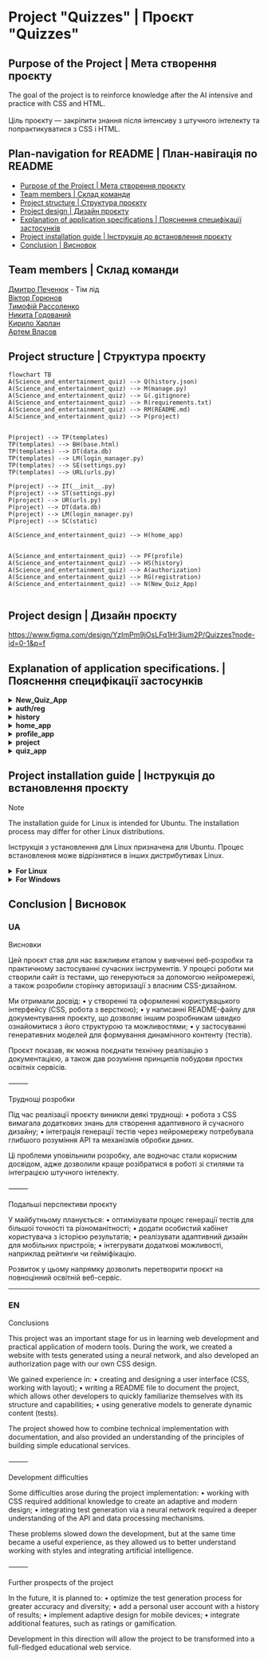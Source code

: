 # Project "Quizzes" | Проєкт "Quizzes"

## __Purpose of the Project__ | __Мета створення проєкту__

The goal of the project is to reinforce knowledge after the AI intensive and practice with CSS and HTML.<br> <br>Ціль проєкту — закріпити знання після інтенсиву з штучного інтелекту та попрактикуватися з CSS і HTML.

## __Plan-navigation for README__ | __План-навігація по README__
* [Purpose of the Project | Мета створення проєкту](#purpose-of-the-project--мета-створення-проєкту)<br>
* [Team members | Склад команди](#team-members--склад-команди)<br>
* [Project structure | Структура проєкту](#project-structure--структура-проєкту)<br>
* [Project design | Дизайн проєкту](#project-design--дизайн-проєкту)<br>
* [Explanation of application specifications | Пояснення специфікації застосунків](#explanation-of-application-specifications--пояснення-специфікації-застосунків)<br>
* [Project installation guide | Інструкція до встановлення проєкту](#project-installation-guide--інструкція-до-встановлення-проєкту)<br>
* [Сonclusion | Висновок](#conclusion--висновок)<br>

## __Team members__ | __Склад команди__
[Дмитро Печенюк](https://github.com/DmitriyPechenyuk0) - Тім лід  
[Віктор Горюнов](https://github.com/iv1teq)  
[Тимофій Рассоленко](https://github.com/TimofeyRas)  
[Никита Годований](https://github.com/Nikita-Hodovanyj)  
[Кирило Харлан](https://github.com/KirillKharlan)   
[Артем Власов](https://github.com/ArtemVlasov2009)  

## __Project structure__ | __Структура проєкту__

```mermaid
flowchart TB
A(Science_and_entertainment_quiz) --> Q(history.json)
A(Science_and_entertainment_quiz) --> M(manage.py)
A(Science_and_entertainment_quiz) --> G(.gitignore)
A(Science_and_entertainment_quiz) --> R(requirements.txt)
A(Science_and_entertainment_quiz) --> RM(README.md)
A(Science_and_entertainment_quiz) --> P(project)


P(project) --> TP(templates)
TP(templates) --> BH(base.html)
TP(templates) --> DT(data.db)
TP(templates) --> LM(login_manager.py)
TP(templates) --> SE(settings.py)
TP(templates) --> URL(urls.py)

P(project) --> IT(__init__.py)
P(project) --> ST(settings.py)
P(project) --> UR(urls.py)
P(project) --> DT(data.db)
P(project) --> LM(login_manager.py)
P(project) --> SC(static)

A(Science_and_entertainment_quiz) --> H(home_app)


A(Science_and_entertainment_quiz) --> PF(profile)
A(Science_and_entertainment_quiz) --> HS(history)
A(Science_and_entertainment_quiz) --> A(authorization)
A(Science_and_entertainment_quiz) --> RG(registration)
A(Science_and_entertainment_quiz) --> N(New_Quiz_App)


```

## __Project design__ | __Дизайн проєкту__

https://www.figma.com/design/YzImPm9jOsLFq1Hr3ium2P/Quizzes?node-id=0-1&p=f

## __Explanation of application specifications.__ | __Пояснення специфікації застосунків__

<details>
  <summary><strong>New_Quiz_App</strong></summary>

  ---
  #### EN
  > __New_Quiz_App__ – application for creating new tests
  ---
  #### UA
  > __New_Quiz_App__ – додаток для створення нових тестів
  ---
</details>

<details>
  <summary><strong>auth/reg</strong></summary>

  ---
  #### EN
  > __auth/reg__ – Application for registration and login to account
  ---
  #### UA
  > __auth/reg__ – Додаток для реєстрації та входу до облікового запису
  ---
</details>

<details>
  <summary><strong>history</strong></summary>

  ---
  #### EN
  > __history__ – application for viewing test history
  ---
  #### UA
  > __history__ – додаток для перегляду історії тестів
  ---

</details>

<details>
  <summary><strong>home_app</strong></summary>

  ---
  #### EN
  > __home_app__ – This app is responsible for displaying and configuring the homepage.
  ---
  #### UA
  > __home_app__ – цей застосунок відповідає за відображення та налаштування головної сторінки.
  ---
</details>

<details>
  <summary><strong>profile_app</strong></summary>

  ---
  #### EN
  > __profile_app__ – This app is responsible for account creation, authentication, and logout. 
  ---
  #### UA
  > __profile_app__ – цей застосунок відповідає за створення акаунта, авторизацію, а також вихід із нього. 
  ---
</details>



<details>
  <summary><strong>project</strong></summary>

  ---
  #### EN
  > __project__ – The main application of the project, for setting up the project
  ---
  #### UA
  > __project__ - Основний додаток проекту, за налаштування проекту
  ---

</details>

<details>
  <summary><strong>quiz_app</strong></summary>

  ---
  #### EN
  > __quiz_app__ – the main application, in which all manipulations with tests are carried out, their creation, modification and configuration
  ---
  #### UA
  > __quiz_app__ – основний додаток, в ньому проводяться всі маніпуляції з тестами їх створення зміна та налаштування
  ---
</details>

## __Project installation guide__ | __Інструкція до встановлення проєкту__

> [!NOTE]
> The installation guide for Linux is intended for Ubuntu. The installation process may differ for other Linux distributions.
> 
> Інструкція з установлення для Linux призначена для Ubuntu. Процес встановлення може відрізнятися в інших дистрибутивах Linux.
<details>
  <summary><strong>For Linux</strong></summary>
  
  #### EN
  
  * **Step 1**: Open terminal

  * **Step 2**: Update the packages 
  ```sh
  sudo apt update
  ```

  * **Step 3**: Install Python 
  ```sh
  sudo apt install python3
  ```  

  * **Step 4**: Install pip (package manager for Python)
  ```sh
  sudo apt install python3-pip
  ```

  * **Step 5**: Install Git
  ```sh
  sudo apt install git
  ```

  * **Step 6**: Install VSCode:
  ```sh
  sudo apt install software-properties-common && sudo add-apt-repository "deb [arch=amd64] https://packages.microsoft.com/repos/vscode stable main" && curl https://packages.microsoft.com/keys/microsoft.asc | gpg --dearmor > /usr/share/keyrings/microsoft-archive-keyring.gpg && sudo apt update && sudo apt install code
  ```

  * **Step 7**: Open Visual Studio Code, select the folder where you want to run the project through the navigation menu `File -> Open Folder`.

  * **Step 8**: Use the shortcut <kbd>Ctrl</kbd> + <kbd>~</kbd> to open the terminal menu and select 'Git Bash'.

  * **Step 9**: Copy the command below into the Git terminal:
  ```sh
  git clone https://github.com/DmitriyPechenyuk0/QRLogic.git
  ```

  * **Step 10**: Create a new Power Shell terminal, then copy and run:
  ```sh
  python3 -m venv QRLogic/venv && cd QRLogic/venv/bin && source activate && cd ../.. && pip3 install -r requirements.txt && python3 QRLogic/manage.py runserver
  ```

---

  #### UA

  * **Крок 1**: Відкрити термінал
  * **Крок 2**: Оновити пакети
  ```sh
  sudo apt update
  ```
  * **Крок 3**: Встановити Python
  ```sh
  sudo apt install python3
  ```  
  * **Крок 4**: Встановити pip (пакетний менеджер у Python)
  ```sh
  sudo apt install python3-pip
  ```
  * **Крок 5**: Встановити Git
  ```sh
  sudo apt install git
  ```
  * **Крок 6**: Встановити VSCode
  ```sh
  sudo apt install software-properties-common && sudo add-apt-repository "deb [arch=amd64] https://packages.microsoft.com/repos/vscode stable main" && curl https://packages.microsoft.com/keys/microsoft.asc | gpg --dearmor > /usr/share/keyrings/microsoft-archive-keyring.gpg && sudo apt update && sudo apt install code
  ```

  * **Крок 7**: Відкрийте Visual Studio Code, виберіть папку, в якій хочете запустити проєкт, через навігаційне меню `File -> Open Folder`.

  * **Крок 8**: Скористайтеся комбінацією клавіш <kbd>Ctrl</kbd> + <kbd>~</kbd>, щоб відкрити меню терміналів, і виберіть "Git Bash".

  * **Крок 9**: Скопіюйте команду у Git-термінал:
  ```sh
  git clone https://github.com/DmitriyPechenyuk0/QRLogic.git
  ```

  * **Крок 10**: Створіть новий термінал Power Shell і виконайте:
  ```sh
  python3 -m venv QRLogic/venv && cd QRLogic/venv/bin && source activate && cd ../.. && pip3 install -r requirements.txt && python3 QRLogic/manage.py runserver
  ```

</details>
<details>
  <summary><strong>For Windows</strong></summary>

  #### EN

  * **Step 1**: Download and install Python: Go to the official website [python.org](https://www.python.org/) and download the latest version of Python for your operating system. Make sure to check the 'Add Python to PATH' option during the installation.

  * **Step 2**: Download and install Git: Go to the official website [git-scm.com](https://git-scm.com/) and download the latest version of Git for your operating system.

  * **Step 3**: Install Visual Studio Code from the official website: [https://code.visualstudio.com/](https://code.visualstudio.com/)

  * **Step 4**: Open Visual Studio Code, select the folder where you want to run the project through the navigation menu `File -> Open Folder`.

  * **Step 5**: Use the shortcut <kbd>Ctrl</kbd> + <kbd>~</kbd> to open the terminal menu and select 'Git Bash'.

  * **Step 6**: Copy the command below into the Git terminal:
    ```sh
    git clone https://github.com/DmitriyPechenyuk0/QRLogic.git
    ```

  * **Step 7**: Create a new Command Prompt terminal, then copy and run:
    ```sh
    python -m venv QRLogic/venv && cd QRLogic/venv/Scripts && activate.bat && cd ../.. && pip install -r requirements.txt && python QRLogic/manage.py runserver
    ```

  ---

  #### UA

  * **Крок 1**: Завантажте та встановіть Python: Перейдіть на офіційний сайт [python.org](https://www.python.org/) і завантажте останню версію Python для вашої операційної системи. Під час встановлення обов’язково відзначте опцію "Add Python to PATH".

  * **Крок 2**: Завантажте та встановіть Git: Перейдіть на офіційний сайт [git-scm.com](https://git-scm.com/) і завантажте останню версію Git для вашої операційної системи.

  * **Крок 3**: Встановіть Visual Studio Code з офіційного сайту: [https://code.visualstudio.com/](https://code.visualstudio.com/)

  * **Крок 4**: Відкрийте Visual Studio Code, виберіть папку, в якій хочете запустити проєкт, через навігаційне меню `File -> Open Folder`.

  * **Крок 5**: Скористайтеся комбінацією клавіш <kbd>Ctrl</kbd> + <kbd>~</kbd>, щоб відкрити меню терміналів, і виберіть "Git Bash".

  * **Крок 6**: Скопіюйте команду у Git-термінал:
    ```sh
    git clone https://github.com/DmitriyPechenyuk0/QRLogic.git
    ```

  * **Крок 7**: Створіть новий термінал Command Prompt і виконайте:
    ```sh
    python -m venv QRLogic/venv && cd QRLogic/venv/Scripts && activate.bat && cd ../.. && pip install -r requirements.txt && python QRLogic/manage.py runserver
    ```
</details>

## __Conclusion__ | __Висновок__

### UA

Висновки

Цей проєкт став для нас важливим етапом у вивченні веб-розробки та практичному застосуванні сучасних інструментів. У процесі роботи ми створили сайт із тестами, що генеруються за допомогою нейромережі, а також розробили сторінку авторизації з власним CSS-дизайном.

Ми отримали досвід:
 • у створенні та оформленні користувацького інтерфейсу (CSS, робота з версткою);
 • у написанні README-файлу для документування проєкту, що дозволяє іншим розробникам швидко ознайомитися з його структурою та можливостями;
 • у застосуванні генеративних моделей для формування динамічного контенту (тестів).

Проєкт показав, як можна поєднати технічну реалізацію з документацією, а також дав розуміння принципів побудови простих освітніх сервісів.

⸻

Труднощі розробки

Під час реалізації проєкту виникли деякі труднощі:
 • робота з CSS вимагала додаткових знань для створення адаптивного й сучасного дизайну;
 • інтеграція генерації тестів через нейромережу потребувала глибшого розуміння API та механізмів обробки даних.

Ці проблеми уповільнили розробку, але водночас стали корисним досвідом, адже дозволили краще розібратися в роботі зі стилями та інтеграцією штучного інтелекту.

⸻

Подальші перспективи проєкту

У майбутньому планується:
 • оптимізувати процес генерації тестів для більшої точності та різноманітності;
 • додати особистий кабінет користувача з історією результатів;
 • реалізувати адаптивний дизайн для мобільних пристроїв;
 • інтегрувати додаткові можливості, наприклад рейтинги чи гейміфікацію.

Розвиток у цьому напрямку дозволить перетворити проєкт на повноцінний освітній веб-сервіс.

---

### EN

Conclusions

This project was an important stage for us in learning web development and practical application of modern tools. During the work, we created a website with tests generated using a neural network, and also developed an authorization page with our own CSS design.

We gained experience in:
• creating and designing a user interface (CSS, working with layout);
• writing a README file to document the project, which allows other developers to quickly familiarize themselves with its structure and capabilities;
• using generative models to generate dynamic content (tests).

The project showed how to combine technical implementation with documentation, and also provided an understanding of the principles of building simple educational services.

⸻

Development difficulties

Some difficulties arose during the project implementation:
• working with CSS required additional knowledge to create an adaptive and modern design;
• integrating test generation via a neural network required a deeper understanding of the API and data processing mechanisms.

These problems slowed down the development, but at the same time became a useful experience, as they allowed us to better understand working with styles and integrating artificial intelligence.

⸻

Further prospects of the project

In the future, it is planned to:
• optimize the test generation process for greater accuracy and diversity;
• add a personal user account with a history of results;
• implement adaptive design for mobile devices;
• integrate additional features, such as ratings or gamification.

Development in this direction will allow the project to be transformed into a full-fledged educational web service.
